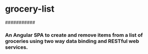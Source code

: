 # grocery-list
###########

### An Angular SPA to create and remove items from a list of groceries using two way data binding and RESTful web services.
